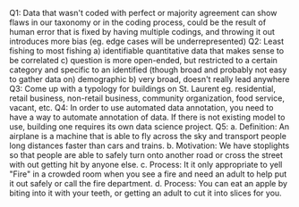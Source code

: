 Q1: Data that wasn't coded with perfect or majority agreement can show flaws in our taxonomy or in the coding process, could be the result of human error that is fixed by having multiple codings, and throwing it out introduces more bias (eg. edge cases will be underrepresented)
Q2: Least fishing to most fishing
    a) identifiable quantitative data that makes sense to be correlated
    c) question is more open-ended, but restricted to a certain category and specific to an identified (though broad and probably not easy to gather data on) demographic
    b) very broad, doesn't really lead anywhere
Q3: Come up with a typology for buildings on St. Laurent
    eg. residential, retail business, non-retail business, community organization, food service, vacant, etc.
Q4: In order to use automated data annotation, you need to have a way to automate annotation of data. If there is not existing model to use, building one requires its own data science project.
Q5:
    a. Definition: An airplane is a machine that is able to fly across the sky and transport people long distances faster than cars and trains.
    b. Motivation: We have stoplights so that people are able to safely turn onto another road or cross the street with out getting hit by anyone else.
    c. Process: It it only appropriate to yell "Fire" in a crowded room when you see a fire and need an adult to help put it out safely or call the fire department.
    d. Process: You can eat an apple by biting into it with your teeth, or getting an adult to cut it into slices for you.
